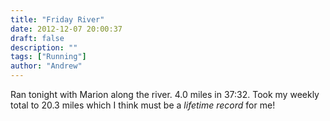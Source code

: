 ```yaml
---
title: "Friday River"
date: 2012-12-07 20:00:37
draft: false
description: ""
tags: ["Running"]
author: "Andrew"
---
```


Ran tonight with Marion along the river. 4.0 miles in 37:32. Took my weekly total to 20.3 miles which I think must be a _lifetime record_ for me!
